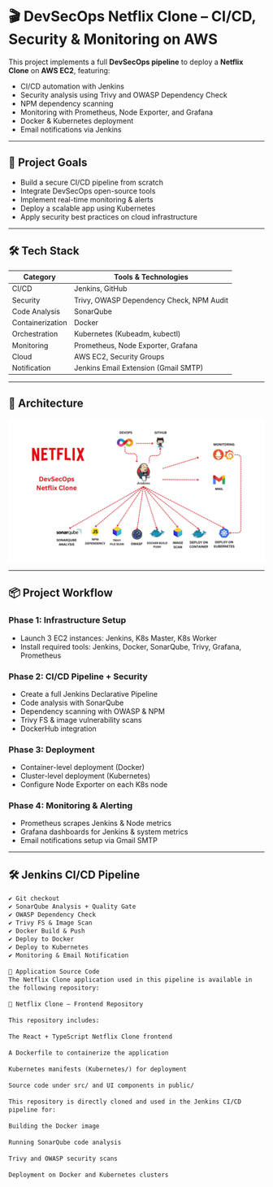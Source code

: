 # 🎬 DevSecOps Netflix Clone – CI/CD, Security & Monitoring on AWS

This project implements a full **DevSecOps pipeline** to deploy a **Netflix Clone** on **AWS EC2**, featuring:
- CI/CD automation with Jenkins
- Security analysis using Trivy and OWASP Dependency Check
- NPM dependency scanning
- Monitoring with Prometheus, Node Exporter, and Grafana
- Docker & Kubernetes deployment
- Email notifications via Jenkins

---

## 🚀 Project Goals

- Build a secure CI/CD pipeline from scratch
- Integrate DevSecOps open-source tools
- Implement real-time monitoring & alerts
- Deploy a scalable app using Kubernetes
- Apply security best practices on cloud infrastructure

---

## 🛠️ Tech Stack

| Category         | Tools & Technologies                              |
|------------------|----------------------------------------------------|
| CI/CD            | Jenkins, GitHub                                    |
| Security         | Trivy, OWASP Dependency Check, NPM Audit           |
| Code Analysis    | SonarQube                                          |
| Containerization | Docker                                             |
| Orchestration    | Kubernetes (Kubeadm, kubectl)                      |
| Monitoring       | Prometheus, Node Exporter, Grafana                 |
| Cloud            | AWS EC2, Security Groups                           |
| Notification     | Jenkins Email Extension (Gmail SMTP)              |

---

## 🧱 Architecture

![Netflix DevSecOps Architecture](./screenshots/netflix_devsecops_architecture.png)


---

## 📦 Project Workflow

### Phase 1: Infrastructure Setup
- Launch 3 EC2 instances: Jenkins, K8s Master, K8s Worker
- Install required tools: Jenkins, Docker, SonarQube, Trivy, Grafana, Prometheus

### Phase 2: CI/CD Pipeline + Security
- Create a full Jenkins Declarative Pipeline
- Code analysis with SonarQube
- Dependency scanning with OWASP & NPM
- Trivy FS & image vulnerability scans
- DockerHub integration

### Phase 3: Deployment
- Container-level deployment (Docker)
- Cluster-level deployment (Kubernetes)
- Configure Node Exporter on each K8s node

### Phase 4: Monitoring & Alerting
- Prometheus scrapes Jenkins & Node metrics
- Grafana dashboards for Jenkins & system metrics
- Email notifications setup via Gmail SMTP

---

## 🛠 Jenkins CI/CD Pipeline

```plaintext
✔ Git checkout
✔ SonarQube Analysis + Quality Gate
✔ OWASP Dependency Check
✔ Trivy FS & Image Scan
✔ Docker Build & Push
✔ Deploy to Docker
✔ Deploy to Kubernetes
✔ Monitoring & Email Notification

📁 Application Source Code
The Netflix Clone application used in this pipeline is available in the following repository:

🔗 Netflix Clone – Frontend Repository

This repository includes:

The React + TypeScript Netflix Clone frontend

A Dockerfile to containerize the application

Kubernetes manifests (Kubernetes/) for deployment

Source code under src/ and UI components in public/

This repository is directly cloned and used in the Jenkins CI/CD pipeline for:

Building the Docker image

Running SonarQube code analysis

Trivy and OWASP security scans

Deployment on Docker and Kubernetes clusters
